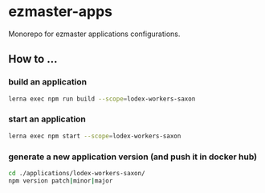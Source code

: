 # ezmaster-apps

Monorepo for ezmaster applications configurations.

## How to ...

### build an application

```bash
lerna exec npm run build --scope=lodex-workers-saxon
```

### start an application

```bash
lerna exec npm start --scope=lodex-workers-saxon
```

### generate a new application version (and push it in docker hub)

```bash
cd ./applications/lodex-workers-saxon/
npm version patch|minor|major

```
